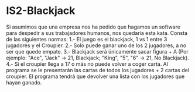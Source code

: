 # IS2-Blackjack
Si asumimos que una empresa nos ha pedido que hagamos un software para despedir a sus trabajadores humanos, nos quedaría esta kata.
Consta de las siguientes normas:
  1.- El juego es el blackjack, 1 vs 1 entre 3 jugadores y el Croupier.
  2.- Solo puede ganar uno de los 2 jugadores, a no ser que quede empate.
  3.- Blackjack será únicamente sacar figura + A (Por ejemplo: "Ace", "Jack" -> 21, Blackjack; "King", "5", "6" -> 21, No Blackjack).
  4.- Si el croupier llega a 17 o más no puede volver a coger carta.
  Al programa se le presentarán las cartas de todos los jugadores + 2 cartas del croupier. El programa tendrá que devolver una lista con los jugadores que hayan ganado.
  
 
